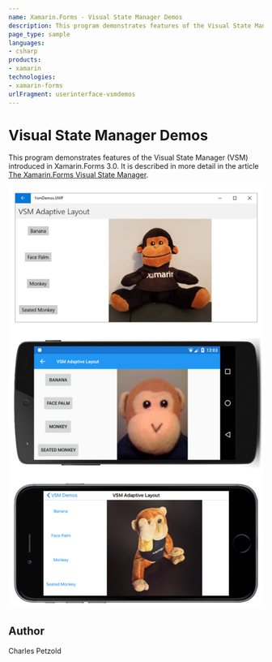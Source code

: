 ```yaml
---
name: Xamarin.Forms - Visual State Manager Demos
description: This program demonstrates features of the Visual State Manager (VSM) introduced in Xamarin.Forms 3.0. It is described in more detail in the article...
page_type: sample
languages:
- csharp
products:
- xamarin
technologies:
- xamarin-forms
urlFragment: userinterface-vsmdemos
---
```

# Visual State Manager Demos

This program demonstrates features of the Visual State Manager (VSM) introduced in Xamarin.Forms 3.0. It is described in more detail in the article [The Xamarin.Forms Visual State Manager](https://docs.microsoft.com/xamarin/xamarin-forms/user-interface/visual-state-manager).

![Visual State Manager Demos application screenshot](Screenshots/VsmAdaptiveLayoutLandscape-Large.png "Visual State Manager Demos application screenshot")

## Author

Charles Petzold

